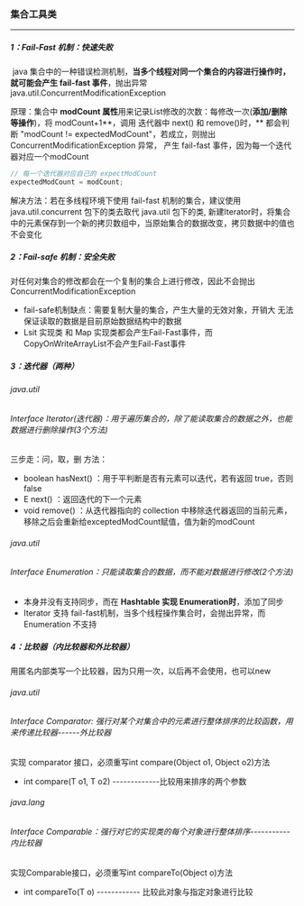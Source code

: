 ### 集合工具类

------

##### 1：Fail-Fast 机制：快速失败

​	java 集合中的一种错误检测机制，**当多个线程对同一个集合的内容进行操作时，就可能会产生 fail-fast 事件**，抛出异常 java.util.ConcurrentModificationException

原理：集合中 **modCount 属性**用来记录List修改的次数：每修改一次(**添加/删除等操作**)，将 modCount+1**，调用 迭代器中 next() 和 remove()时，** 都会判断 "modCount != expectedModCount"，若成立，则抛出ConcurrentModificationException 异常， 产生 fail-fast 事件，因为每一个迭代器对应一个modCount

```java
// 每一个迭代器对应自己的 expectModCount
expectedModCount = modCount;
```

解决方法：若在多线程环境下使用 fail-fast 机制的集合，建议使用 java.util.concurrent 包下的类去取代 java.util 包下的类, 新建Iterator时，将集合中的元素保存到一个新的拷贝数组中，当原始集合的数据改变，拷贝数据中的值也不会变化

##### 2：Fail-safe 机制：安全失败

​	对任何对集合的修改都会在一个复制的集合上进行修改，因此不会抛出ConcurrentModificationException

- fail-safe机制缺点：需要复制大量的集合，产生大量的无效对象，开销大	无法保证读取的数据是目前原始数据结构中的数据
- Lsit 实现类 和 Map 实现类都会产生Fail-Fast事件，而CopyOnWriteArrayList不会产生Fail-Fast事件

##### 3：迭代器（两种）

###### java.util

###### Interface Iterator(迭代器)：用于遍历集合的，除了能读取集合的数据之外，也能数据进行删除操作(3个方法)

三步走：问，取，删 方法： 

- boolean hasNext() ：用于平判断是否有元素可以迭代，若有返回 true，否则false 
- E next() ：返回迭代的下一个元素 
- void remove() ：从迭代器指向的 collection 中移除迭代器返回的当前元素，移除之后会重新给exceptedModCount赋值，值为新的modCount

###### java.util

###### Interface Enumeration：只能读取集合的数据，而不能对数据进行修改(2个方法)

- 本身并没有支持同步，而在 **Hashtable 实现 Enumeration时**，添加了同步
- Iterator 支持 fail-fast机制，当多个线程操作集合时，会抛出异常，而 Enumeration 不支持

##### 4：比较器（内比较器和外比较器）

用匿名内部类写一个比较器，因为只用一次，以后再不会使用，也可以new

###### java.util

###### Interface Comparator: 强行对某个对集合中的元素进行整体排序的比较函数，用来传递比较器------外比较器

实现 comparator 接口，必须重写int compare(Object o1, Object o2)方法	

- int compare(T o1, T o2) -------------比较用来排序的两个参数

###### java.lang

###### Interface Comparable：强行对它的实现类的每个对象进行整体排序-----------内比较器

实现Comparable接口，必须重写int compareTo(Object o)方法

- int compareTo(T o) ------------ 比较此对象与指定对象进行比较